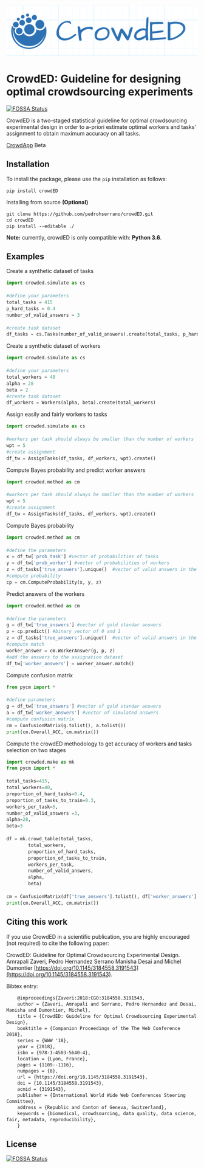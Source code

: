 ![](base/CrowdEDlogo8.png)

CrowdED: Guideline for designing optimal crowdsourcing experiments
====

[![FOSSA Status](https://app.fossa.io/api/projects/git%2Bgithub.com%2Fpedrohserrano%2FcrowdED.svg?type=shield)](https://app.fossa.io/projects/git%2Bgithub.com%2Fpedrohserrano%2FcrowdED?ref=badge_shield)

CrowdED is a two-staged statistical guideline for optimal crowdsourcing experimental design in order to a-priori estimate optimal workers and tasks' assignment to obtain maximum accuracy on all tasks.

[CrowdApp](https://pedrohserrano.shinyapps.io/crowdapp/) Beta

## Installation


To install the package, please use the `pip` installation as follows:
```shell
pip install crowdED
```
    

Installing from source **(Optional)**
```shell
git clone https://github.com/pedrohserrano/crowdED.git
cd crowdED
pip install --editable ./
```

**Note:** currently, crowdED is only compatible with: **Python 3.6**.

## Examples

Create a synthetic dataset of tasks

```python
import crowded.simulate as cs

#define your parameters
total_tasks = 415
p_hard_tasks = 0.4
number_of_valid_answers = 3

#create task dataset
df_tasks = cs.Tasks(number_of_valid_answers).create(total_tasks, p_hard_tasks)
```

Create a synthetic dataset of workers

```python
import crowded.simulate as cs

#define your parameters
total_workers = 40
alpha = 28
beta = 2
#create task dataset
df_workers = Workers(alpha, beta).create(total_workers)
```

Assign easily and fairly workers to tasks

```python
import crowded.simulate as cs

#workers per task should always be smaller than the number of workers
wpt = 5 
#create assignment
df_tw = AssignTasks(df_tasks, df_workers, wpt).create()
```

Compute Bayes probability and predict worker answers 

```python
import crowded.method as cm

#workers per task should always be smaller than the number of workers
wpt = 5 
#create assignment
df_tw = AssignTasks(df_tasks, df_workers, wpt).create()
```

Compute Bayes probability

```python
import crowded.method as cm

#define the parameters
x = df_tw['prob_task'] #vector of probabilities of tasks
y = df_tw['prob_worker'] #vector of probabilities of workers
z = df_tasks['true_answers'].unique()  #vector of valid answers in the experiment
#compute probability
cp = cm.ComputeProbability(x, y, z)
```

Predict answers of the workers

```python
import crowded.method as cm

#define the parameters
g = df_tw['true_answers'] #vector of gold standar answers
p = cp.predict() #binary vector of 0 and 1
z = df_tasks['true_answers'].unique()  #vector of valid answers in the experiment
#compute match
worker_answer = cm.WorkerAnswer(g, p, z)
#add the answers to the assignation dataset
df_tw['worker_answers'] = worker_answer.match()
```
Compute confusion matrix 

```python
from pycm import *

#define parameters
g = df_tw['true_answers'] #vector of gold standar answers
a = df_tw['worker_answers'] #vector of simulated answers
#compute confusion matrix
cm = ConfusionMatrix(g.tolist(), a.tolist())
print(cm.Overall_ACC, cm.matrix())
```

Compute the crowdED methodology to get accuracy of workers and tasks selection on two stages

```python
import crowded.make as mk
from pycm import *

total_tasks=415, 
total_workers=40, 
proportion_of_hard_tasks=0.4, 
proportion_of_tasks_to_train=0.3, 
workers_per_task=5, 
number_of_valid_answers =3, 
alpha=28, 
beta=3

df = mk.crowd_table(total_tasks, 
        total_workers, 
        proportion_of_hard_tasks, 
        proportion_of_tasks_to_train, 
        workers_per_task, 
        number_of_valid_answers, 
        alpha, 
        beta)

cm = ConfusionMatrix(df['true_answers'].tolist(), df['worker_answers'].tolist())
print(cm.Overall_ACC, cm.matrix())
```

## Citing this work

If you use CrowdED in a scientific publication, you are highly encouraged (not required) to cite the following paper:

CrowdED: Guideline for Optimal Crowdsourcing Experimental Design.
Amrapali Zaveri, Pedro Hernandez Serrano Manisha Desai and Michel Dumontier
[https://doi.org/10.1145/3184558.3191543](https://doi.org/10.1145/3184558.3191543).

Bibtex entry:

        @inproceedings{Zaveri:2018:CGO:3184558.3191543,
        author = {Zaveri, Amrapali and Serrano, Pedro Hernandez and Desai, Manisha and Dumontier, Michel},
        title = {CrowdED: Guideline for Optimal Crowdsourcing Experimental Design},
        booktitle = {Companion Proceedings of the The Web Conference 2018},
        series = {WWW '18},
        year = {2018},
        isbn = {978-1-4503-5640-4},
        location = {Lyon, France},
        pages = {1109--1116},
        numpages = {8},
        url = {https://doi.org/10.1145/3184558.3191543},
        doi = {10.1145/3184558.3191543},
        acmid = {3191543},
        publisher = {International World Wide Web Conferences Steering Committee},
        address = {Republic and Canton of Geneva, Switzerland},
        keywords = {biomedical, crowdsourcing, data quality, data science, fair, metadata, reproducibility},
        }

## License
[![FOSSA Status](https://app.fossa.io/api/projects/git%2Bgithub.com%2Fpedrohserrano%2FcrowdED.svg?type=large)](https://app.fossa.io/projects/git%2Bgithub.com%2Fpedrohserrano%2FcrowdED?ref=badge_large)